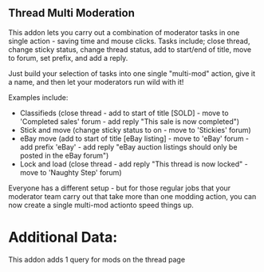## Thread Multi Moderation




This addon lets you carry out a combination of moderator tasks in one single action - saving time and mouse clicks. Tasks include; close thread, change sticky status, change thread status, add to start/end of title, move to forum, set prefix, and add a reply.

Just build your selection of tasks into one single "multi-mod" action, give it a name, and then let your moderators run wild with it!

Examples include:
* Classifieds (close thread - add to start of title [SOLD] - move to 'Completed sales' forum - add reply "This sale is now completed")
* Stick and move (change sticky status to on - move to 'Stickies' forum)
* eBay move (add to start of title [eBay listing] - move to 'eBay' forum - add prefix 'eBay' - add reply "eBay auction listings should only be posted in the eBay forum")
* Lock and load (close thread - add reply "This thread is now locked" - move to 'Naughty Step' forum)

Everyone has a different setup - but for those regular jobs that your moderator team carry out that take more than one modding action, you can now create a single multi-mod actionto speed things up.



# Additional Data:
This addon adds 1 query for mods on the thread page
